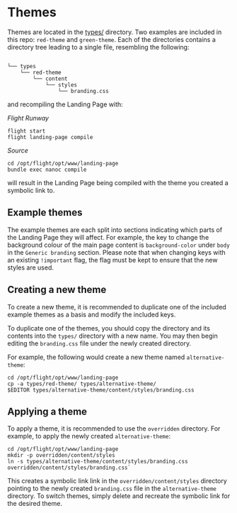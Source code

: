 # Themes

Themes are located in the [types/](landing-page/types) directory. Two examples are included in this repo: `red-theme` and `green-theme`.
Each of the directories contains a directory tree leading to a single file, resembling the following:
```

└── types
    └── red-theme
        └── content
            └── styles
                └── branding.css

```
and recompiling the Landing Page with:

_Flight Runway_

```
flight start
flight landing-page compile
```

_Source_

```
cd /opt/flight/opt/www/landing-page
bundle exec nanoc compile
```

will result in the Landing Page being compiled with the theme you created a symbolic link to.

## Example themes

The example themes are each split into sections indicating which parts of the Landing Page they will affect. For example, the key to change the background colour of the main page content is `background-color` under `body` in the `Generic branding` section. Please note that when changing keys with an existing `!important` flag, the flag must be kept to ensure that the new styles are used.

## Creating a new theme

To create a new theme, it is recommended to duplicate one of the included example themes as a basis and modify the included keys.

To duplicate one of the themes, you should copy the directory and its contents into the `types/` directory with a new name. You may then begin editing the `branding.css` file under the newly created directory.

For example, the following would create a new theme named `alternative-theme`:

```
cd /opt/flight/opt/www/landing-page
cp -a types/red-theme/ types/alternative-theme/
$EDITOR types/alternative-theme/content/styles/branding.css
```

## Applying a theme

To apply a theme, it is recommended to use the `overridden` directory. For example, to apply the newly created `alternative-theme`:

```
cd /opt/flight/opt/www/landing-page
mkdir -p overridden/content/styles
ln -s types/alternative-theme/content/styles/branding.css overridden/content/styles/branding.css`
```

This creates a symbolic link link in the `overridden/content/styles` directory pointing to the newly created `branding.css` file in the `alternative-theme` directory. To switch themes, simply delete and recreate the symbolic link for the desired theme.
